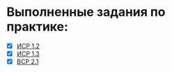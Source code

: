 # Выполненные задания по практике:
- [x] [ИСР 1.2](https://github.com/Mytyai/Practice3/blob/main/ISR1.2/Щеткин%20Д.С.%20ИСР%201.2.pdf)
- [x] [ИСР 1.3](https://github.com/Mytyai/Practice3/blob/main/ISR1.3/Щеткин%20Д.С.%20ИСР%201.3.pdf)
- [x] [ВСР 2.1](https://github.com/Mytyai/Practice3/blob/main/VSR2.1/Щеткин%20Д.С.%20ВСР%202.1.pdf)
